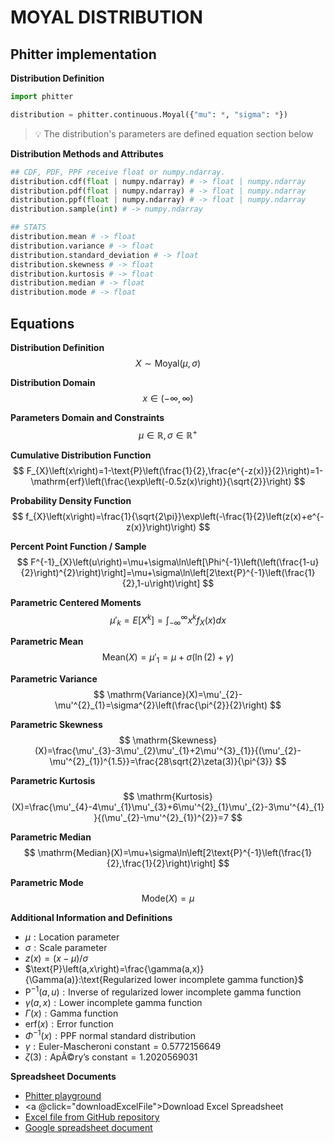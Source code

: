 # MOYAL DISTRIBUTION

## Phitter implementation

**Distribution Definition**

```python
import phitter

distribution = phitter.continuous.Moyal({"mu": *, "sigma": *})
```

> 💡 The distribution's parameters are defined equation section below

**Distribution Methods and Attributes**

```python
## CDF, PDF, PPF receive float or numpy.ndarray.
distribution.cdf(float | numpy.ndarray) # -> float | numpy.ndarray
distribution.pdf(float | numpy.ndarray) # -> float | numpy.ndarray
distribution.ppf(float | numpy.ndarray) # -> float | numpy.ndarray
distribution.sample(int) # -> numpy.ndarray

## STATS
distribution.mean # -> float
distribution.variance # -> float
distribution.standard_deviation # -> float
distribution.skewness # -> float
distribution.kurtosis # -> float
distribution.median # -> float
distribution.mode # -> float
```

## Equations

**Distribution Definition**
$$ X\sim\mathrm{Moyal}\left(\mu,\sigma\right) $$

**Distribution Domain**
$$ x\in\left(-\infty,\infty\right) $$

**Parameters Domain and Constraints**
$$ \mu\in\mathbb{R}, \sigma\in\mathbb{R}^{+} $$

**Cumulative Distribution Function**
$$ F_{X}\left(x\right)=1-\text{P}\left(\frac{1}{2},\frac{e^{-z(x)}}{2}\right)=1-\mathrm{erf}\left(\frac{\exp\left(-0.5z(x)\right)}{\sqrt{2}}\right) $$

**Probability Density Function**
$$ f_{X}\left(x\right)=\frac{1}{\sqrt{2\pi}}\exp\left(-\frac{1}{2}\left(z(x)+e^{-z(x)}\right)\right) $$

**Percent Point Function / Sample**
$$ F^{-1}_{X}\left(u\right)=\mu+\sigma\ln\left[\Phi^{-1}\left(\left(\frac{1-u}{2}\right)^{2}\right)\right]=\mu+\sigma\ln\left[2\text{P}^{-1}\left(\frac{1}{2},1-u\right)\right] $$

**Parametric Centered Moments**
$$ \mu'_{k}=E[X^k]=\int_{-\infty }^{\infty }x^{k}f_{X}\left(x\right)dx $$

**Parametric Mean**
$$ \mathrm{Mean}(X)=\mu'_{1}=\mu+\sigma(\ln(2)+\gamma) $$

**Parametric Variance**
$$ \mathrm{Variance}(X)=\mu'_{2}-\mu'^{2}_{1}=\sigma^{2}\left(\frac{\pi^{2}}{2}\right) $$

**Parametric Skewness**
$$ \mathrm{Skewness}(X)=\frac{\mu'_{3}-3\mu'_{2}\mu'_{1}+2\mu'^{3}_{1}}{(\mu'_{2}-\mu'^{2}_{1})^{1.5}}=\frac{28\sqrt{2}\zeta(3)}{\pi^{3}} $$

**Parametric Kurtosis**
$$ \mathrm{Kurtosis}(X)=\frac{\mu'_{4}-4\mu'_{1}\mu'_{3}+6\mu'^{2}_{1}\mu'_{2}-3\mu'^{4}_{1}}{(\mu'_{2}-\mu'^{2}_{1})^{2}}=7 $$

**Parametric Median**
$$ \mathrm{Median}(X)=\mu+\sigma\ln\left[2\text{P}^{-1}\left(\frac{1}{2},\frac{1}{2}\right)\right] $$

**Parametric Mode**
$$ \mathrm{Mode}(X)=\mu $$

**Additional Information and Definitions**
- $\mu:\text{Location parameter}$
- $\sigma:\text{Scale parameter}$
- $z\left(x\right)=\left(x-\mu\right)/\sigma$
- $\text{P}\left(a,x\right)=\frac{\gamma(a,x)}{\Gamma(a)}:\text{Regularized lower incomplete gamma function}$
- $\text{P}^{-1}\left(a,u\right):\text{Inverse of regularized lower incomplete gamma function}$
- $\gamma\left(a,x\right):\text{Lower incomplete gamma function}$
- $\Gamma\left(x\right):\text{Gamma function}$
- $\mathrm{erf}(x):\text{Error function}$
- $\Phi^{-1}\left(x\right):\text{PPF normal standard distribution}$
- $\gamma:\text{Euler-Mascheroni constant}=0.5772156649$
- $\zeta(3):\text{ApÃ©ry's constant}=1.2020569031$

**Spreadsheet Documents**

-   [Phitter playground](https://phitter.io/distributions/continuous/moyal)
-   <a @click="downloadExcelFile">Download Excel Spreadsheet</a>
-   [Excel file from GitHub repository](https://github.com/phitterio/phitter-files/blob/main/continuous/moyal.xlsx)
-   [Google spreadsheet document](https://docs.google.com/spreadsheets/d/1_58zWuk_-wSEesJbCc2FTHxv4HO5WouGwlStIZitt1I)

<script setup>
const downloadExcelFile = function() {
    const fileId = "moyal";
    const url = `https://raw.githubusercontent.com/phitterio/phitter-files/main/continuous/${fileId}.xlsx`;
    const link = document.createElement("a");
    link.href = url;
    link.setAttribute("download", `${fileId}.xlsx`);
    document.body.appendChild(link);
    link.click();
    document.body.removeChild(link);
};
</script>

<style module>
a {
  cursor: pointer;
}
</style>

    